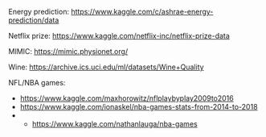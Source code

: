 
Energy prediction: https://www.kaggle.com/c/ashrae-energy-prediction/data

Netflix prize: https://www.kaggle.com/netflix-inc/netflix-prize-data

MIMIC: https://mimic.physionet.org/

Wine: https://archive.ics.uci.edu/ml/datasets/Wine+Quality

NFL/NBA games:
- https://www.kaggle.com/maxhorowitz/nflplaybyplay2009to2016
- https://www.kaggle.com/ionaskel/nba-games-stats-from-2014-to-2018
- - https://www.kaggle.com/nathanlauga/nba-games
